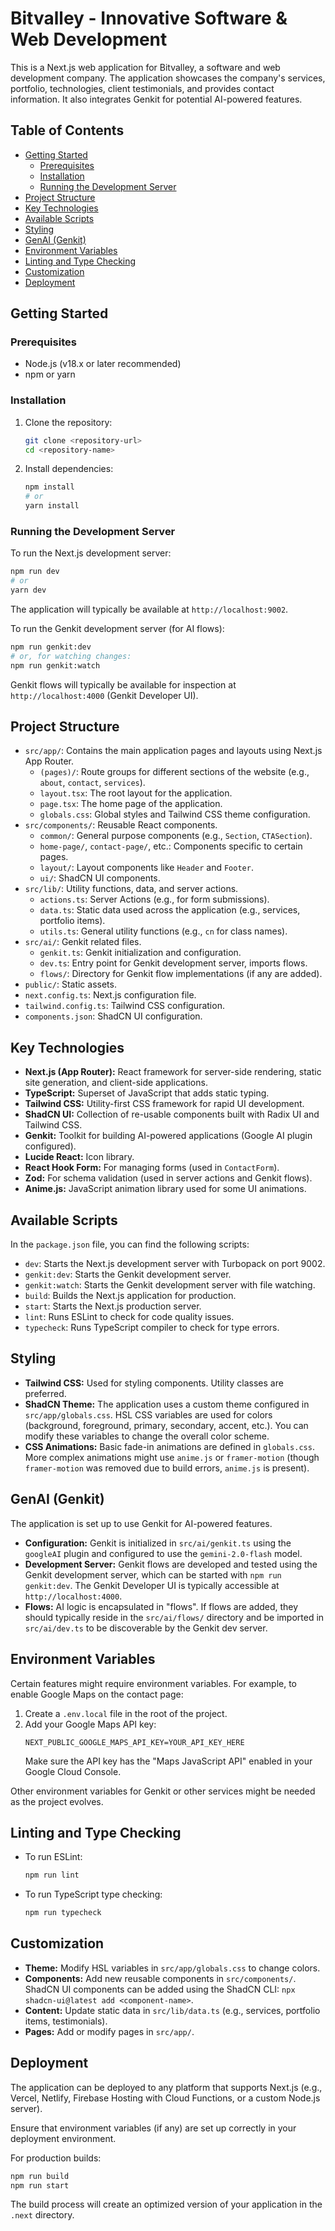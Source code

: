 # Bitvalley - Innovative Software & Web Development

This is a Next.js web application for Bitvalley, a software and web development company. The application showcases the company's services, portfolio, technologies, client testimonials, and provides contact information. It also integrates Genkit for potential AI-powered features.

## Table of Contents

- [Getting Started](#getting-started)
  - [Prerequisites](#prerequisites)
  - [Installation](#installation)
  - [Running the Development Server](#running-the-development-server)
- [Project Structure](#project-structure)
- [Key Technologies](#key-technologies)
- [Available Scripts](#available-scripts)
- [Styling](#styling)
- [GenAI (Genkit)](#genai-genkit)
- [Environment Variables](#environment-variables)
- [Linting and Type Checking](#linting-and-type-checking)
- [Customization](#customization)
- [Deployment](#deployment)

## Getting Started

### Prerequisites

- Node.js (v18.x or later recommended)
- npm or yarn

### Installation

1.  Clone the repository:
    ```bash
    git clone <repository-url>
    cd <repository-name>
    ```

2.  Install dependencies:
    ```bash
    npm install
    # or
    yarn install
    ```

### Running the Development Server

To run the Next.js development server:

```bash
npm run dev
# or
yarn dev
```

The application will typically be available at `http://localhost:9002`.

To run the Genkit development server (for AI flows):

```bash
npm run genkit:dev
# or, for watching changes:
npm run genkit:watch
```

Genkit flows will typically be available for inspection at `http://localhost:4000` (Genkit Developer UI).

## Project Structure

-   `src/app/`: Contains the main application pages and layouts using Next.js App Router.
    -   `(pages)/`: Route groups for different sections of the website (e.g., `about`, `contact`, `services`).
    -   `layout.tsx`: The root layout for the application.
    -   `page.tsx`: The home page of the application.
    -   `globals.css`: Global styles and Tailwind CSS theme configuration.
-   `src/components/`: Reusable React components.
    -   `common/`: General purpose components (e.g., `Section`, `CTASection`).
    -   `home-page/`, `contact-page/`, etc.: Components specific to certain pages.
    -   `layout/`: Layout components like `Header` and `Footer`.
    -   `ui/`: ShadCN UI components.
-   `src/lib/`: Utility functions, data, and server actions.
    -   `actions.ts`: Server Actions (e.g., for form submissions).
    -   `data.ts`: Static data used across the application (e.g., services, portfolio items).
    -   `utils.ts`: General utility functions (e.g., `cn` for class names).
-   `src/ai/`: Genkit related files.
    -   `genkit.ts`: Genkit initialization and configuration.
    -   `dev.ts`: Entry point for Genkit development server, imports flows.
    -   `flows/`: Directory for Genkit flow implementations (if any are added).
-   `public/`: Static assets.
-   `next.config.ts`: Next.js configuration file.
-   `tailwind.config.ts`: Tailwind CSS configuration.
-   `components.json`: ShadCN UI configuration.

## Key Technologies

-   **Next.js (App Router):** React framework for server-side rendering, static site generation, and client-side applications.
-   **TypeScript:** Superset of JavaScript that adds static typing.
-   **Tailwind CSS:** Utility-first CSS framework for rapid UI development.
-   **ShadCN UI:** Collection of re-usable components built with Radix UI and Tailwind CSS.
-   **Genkit:** Toolkit for building AI-powered applications (Google AI plugin configured).
-   **Lucide React:** Icon library.
-   **React Hook Form:** For managing forms (used in `ContactForm`).
-   **Zod:** For schema validation (used in server actions and Genkit flows).
-   **Anime.js:** JavaScript animation library used for some UI animations.

## Available Scripts

In the `package.json` file, you can find the following scripts:

-   `dev`: Starts the Next.js development server with Turbopack on port 9002.
-   `genkit:dev`: Starts the Genkit development server.
-   `genkit:watch`: Starts the Genkit development server with file watching.
-   `build`: Builds the Next.js application for production.
-   `start`: Starts the Next.js production server.
-   `lint`: Runs ESLint to check for code quality issues.
-   `typecheck`: Runs TypeScript compiler to check for type errors.

## Styling

-   **Tailwind CSS:** Used for styling components. Utility classes are preferred.
-   **ShadCN Theme:** The application uses a custom theme configured in `src/app/globals.css`. HSL CSS variables are used for colors (background, foreground, primary, secondary, accent, etc.). You can modify these variables to change the overall color scheme.
-   **CSS Animations:** Basic fade-in animations are defined in `globals.css`. More complex animations might use `anime.js` or `framer-motion` (though `framer-motion` was removed due to build errors, `anime.js` is present).

## GenAI (Genkit)

The application is set up to use Genkit for AI-powered features.

-   **Configuration:** Genkit is initialized in `src/ai/genkit.ts` using the `googleAI` plugin and configured to use the `gemini-2.0-flash` model.
-   **Development Server:** Genkit flows are developed and tested using the Genkit development server, which can be started with `npm run genkit:dev`. The Genkit Developer UI is typically accessible at `http://localhost:4000`.
-   **Flows:** AI logic is encapsulated in "flows". If flows are added, they should typically reside in the `src/ai/flows/` directory and be imported in `src/ai/dev.ts` to be discoverable by the Genkit dev server.

## Environment Variables

Certain features might require environment variables. For example, to enable Google Maps on the contact page:

1.  Create a `.env.local` file in the root of the project.
2.  Add your Google Maps API key:
    ```
    NEXT_PUBLIC_GOOGLE_MAPS_API_KEY=YOUR_API_KEY_HERE
    ```
    Make sure the API key has the "Maps JavaScript API" enabled in your Google Cloud Console.

Other environment variables for Genkit or other services might be needed as the project evolves.

## Linting and Type Checking

-   To run ESLint:
    ```bash
    npm run lint
    ```
-   To run TypeScript type checking:
    ```bash
    npm run typecheck
    ```

## Customization

-   **Theme:** Modify HSL variables in `src/app/globals.css` to change colors.
-   **Components:** Add new reusable components in `src/components/`. ShadCN UI components can be added using the ShadCN CLI: `npx shadcn-ui@latest add <component-name>`.
-   **Content:** Update static data in `src/lib/data.ts` (e.g., services, portfolio items, testimonials).
-   **Pages:** Add or modify pages in `src/app/`.

## Deployment

The application can be deployed to any platform that supports Next.js (e.g., Vercel, Netlify, Firebase Hosting with Cloud Functions, or a custom Node.js server).

Ensure that environment variables (if any) are set up correctly in your deployment environment.

For production builds:
```bash
npm run build
npm run start
```

The build process will create an optimized version of your application in the `.next` directory.
